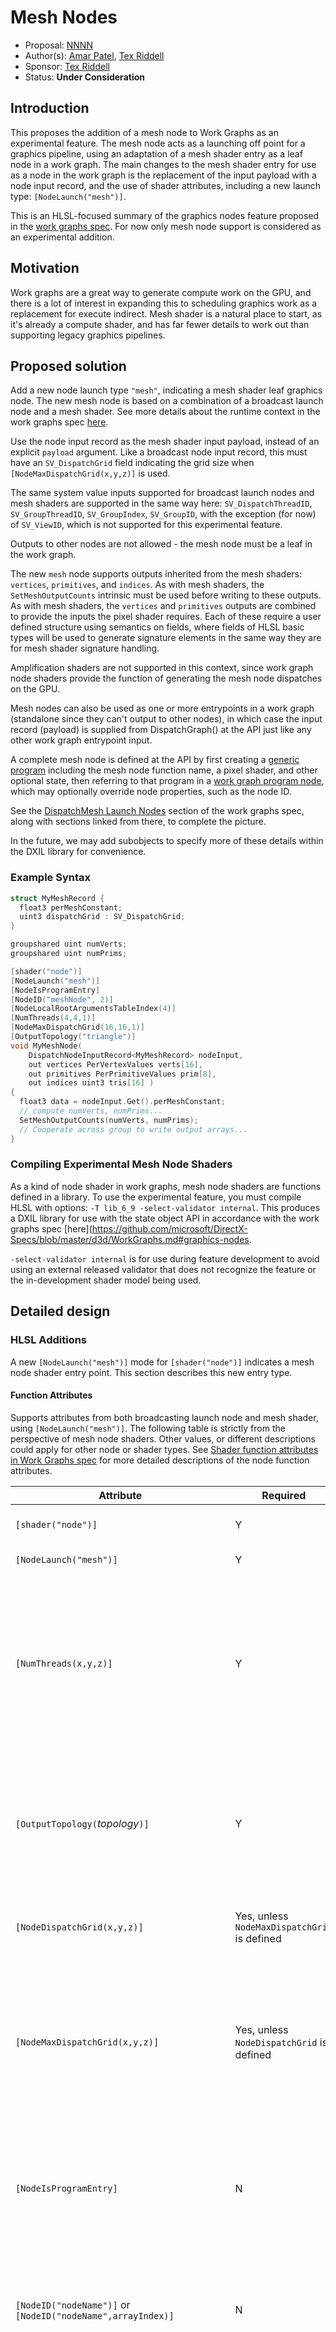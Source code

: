 # Mesh Nodes

* Proposal: [NNNN](NNNN-mesh-nodes.md)
* Author(s): [Amar Patel](https://github.com/amarpMSFT), [Tex Riddell](https://github.com/tex3d)
* Sponsor: [Tex Riddell](https://github.com/tex3d)
* Status: **Under Consideration**

## Introduction

This proposes the addition of a mesh node to Work Graphs as an experimental
feature.
The mesh node acts as a launching off point for a graphics pipeline,
using an adaptation of a mesh shader entry as a leaf node in a work graph.
The main changes to the mesh shader entry for use as a node in the work graph
is the replacement of the input payload with a node input record, and the use
of shader attributes, including a new launch type: `[NodeLaunch("mesh")]`.

This is an HLSL-focused summary of the graphics nodes feature proposed in the
[work graphs spec](https://github.com/microsoft/DirectX-Specs/blob/master/d3d/WorkGraphs.md#graphics-nodes).
For now only mesh node support is considered as an experimental addition.

## Motivation

Work graphs are a great way to generate compute work on the GPU, and there is a
lot of interest in expanding this to scheduling graphics work as a replacement
for execute indirect.
Mesh shader is a natural place to start, as it's already a compute shader, and
has far fewer details to work out than supporting legacy graphics pipelines.

## Proposed solution

Add a new node launch type `"mesh"`, indicating a mesh shader leaf graphics node.
The new mesh node is based on a combination of a broadcast launch node and a
mesh shader. See more details about the runtime context in the work graphs spec
[here](https://github.com/microsoft/DirectX-Specs/blob/master/d3d/WorkGraphs.md#graphics-nodes).

Use the node input record as the mesh shader input payload, instead of an
explicit `payload` argument.
Like a broadcast node input record, this must have an `SV_DispatchGrid` field
indicating the grid size when `[NodeMaxDispatchGrid(x,y,z)]` is used.

The same system value inputs supported for broadcast launch nodes and mesh
shaders are supported in the same way here:
`SV_DispatchThreadID`, `SV_GroupThreadID`, `SV_GroupIndex`, `SV_GroupID`,
with the exception (for now) of `SV_ViewID`, which is not supported for this
experimental feature.

Outputs to other nodes are not allowed - the mesh node must be a leaf in the
work graph.

The new `mesh` node supports outputs inherited from the mesh shaders:
`vertices`, `primitives`, and `indices`.  As with mesh shaders, the
`SetMeshOutputCounts` intrinsic must be used before writing to these outputs.
As with mesh shaders, the `vertices` and `primitives` outputs are combined to
provide the inputs the pixel shader requires.
Each of these require a user defined structure using semantics on fields, where
fields of HLSL basic types will be used to generate signature elements in the
same way they are for mesh shader signature handling.

Amplification shaders are not supported in this context, since work graph node
shaders provide the function of generating the mesh node dispatches on the GPU.

Mesh nodes can also be used as one or more entrypoints in a work graph
(standalone since they can't output to other nodes),
in which case the input record (payload) is supplied from DispatchGraph()
at the API just like any other work graph entrypoint input.

A complete mesh node is defined at the API by first creating a
[generic program](https://github.com/microsoft/DirectX-Specs/blob/master/d3d/WorkGraphs.md#d3d12_generic_program_desc)
including the mesh node function name, a pixel shader, and other optional state,
then referring to that program in a
[work graph program node](https://github.com/microsoft/DirectX-Specs/blob/master/d3d/WorkGraphs.md#d3d12_program_node),
which may optionally override node properties, such as the node ID.

See the [DispatchMesh Launch Nodes](https://github.com/microsoft/DirectX-Specs/blob/master/d3d/WorkGraphs.md#dispatchmesh-launch-nodes)
section of the work graphs spec, along with sections linked from there, to
complete the picture.

In the future, we may add subobjects to specify more of these details within
the DXIL library for convenience.

### Example Syntax

```cpp
struct MyMeshRecord {
  float3 perMeshConstant;
  uint3 dispatchGrid : SV_DispatchGrid;
}

groupshared uint numVerts;
groupshared uint numPrims;

[shader("node")]
[NodeLaunch("mesh")]
[NodeIsProgramEntry]
[NodeID("meshNode", 2)]
[NodeLocalRootArgumentsTableIndex(4)]
[NumThreads(4,4,1)]
[NodeMaxDispatchGrid(16,16,1)]
[OutputTopology("triangle")]
void MyMeshNode(
    DispatchNodeInputRecord<MyMeshRecord> nodeInput,
    out vertices PerVertexValues verts[16],
    out primitives PerPrimitiveValues prim[8],
    out indices uint3 tris[16] )
{
  float3 data = nodeInput.Get().perMeshConstant;
  // compute numVerts, numPrims...
  SetMeshOutputCounts(numVerts, numPrims);
  // Cooperate across group to write output arrays...
}
```

### Compiling Experimental Mesh Node Shaders

As a kind of node shader in work graphs, mesh node shaders are functions
defined in a library.
To use the experimental feature, you must compile HLSL with options:
`-T lib_6_9 -select-validator internal`.
This produces a DXIL library for use with the state object API in accordance
with the work graphs spec
[here](https://github.com/microsoft/DirectX-Specs/blob/master/d3d/WorkGraphs.md#graphics-nodes.

`-select-validator internal` is for use during feature development to avoid
using an external released validator that does not recognize the feature or
the in-development shader model being used.

## Detailed design

### HLSL Additions

A new `[NodeLaunch("mesh")]` mode for `[shader("node")]` indicates a mesh node
shader entry point.  This section describes this new entry type.

#### Function Attributes

Supports attributes from both broadcasting launch node and mesh shader, using
`[NodeLaunch("mesh")]`. The following table is strictly from the perspective of
mesh node shaders. Other values, or different descriptions could apply for
other node or shader types.
See [Shader function attributes in Work Graphs spec](https://github.com/microsoft/DirectX-Specs/blob/master/d3d/WorkGraphs.md#shader-function-attributes)
for more detailed descriptions of the node function attributes.

| Attribute | Required | Description |
|--|--|--|
| `[shader("node")]` | Y | Indicates a node shader entry point |
| `[NodeLaunch("mesh")]` | Y | Signifies a mesh node |
| `[NumThreads(x,y,z)]` | Y | Specifies the launch size of the threadgroup of the Mesh shader, just like with compute shader. The number of threads can not exceed `X * Y * Z = 128`. See [numthreads](https://github.com/microsoft/DirectX-Specs/blob/master/d3d/MeshShader.md#numthreads) in the Mesh Shader spec. |
| `[OutputTopology(`*topology*`)]` | Y | Specifies the topology for the output primitives of the mesh shader. *topology* must be `"line"` or "`triangle"`. See [outputtopology](https://github.com/microsoft/DirectX-Specs/blob/master/d3d/MeshShader.md#outputtopology) in the Mesh Shader spec. |
| `[NodeDispatchGrid(x,y,z)]` | Yes, unless `NodeMaxDispatchGrid` is defined | Declare a fixed dispatch grid size for use with this node. ([details](https://github.com/microsoft/DirectX-Specs/blob/master/d3d/WorkGraphs.md#shader-function-attributes)) |
| `[NodeMaxDispatchGrid(x,y,z)]` | Yes, unless `NodeDispatchGrid` is defined | Declare a maximum dispatch grid size for use with this node.  In this case, the dispatch grid size is defined by the record field with the `SV_DispatchGrid` semantic. ([details](https://github.com/microsoft/DirectX-Specs/blob/master/d3d/WorkGraphs.md#shader-function-attributes)) |
| `[NodeIsProgramEntry]` | N | Node can be launched directly from the API in addition to or instead of from an upstream node in the work graph. ([details](https://github.com/microsoft/DirectX-Specs/blob/master/d3d/WorkGraphs.md#shader-function-attributes)) |
| `[NodeID("nodeName")]` or `[NodeID("nodeName",arrayIndex)]` | N | Name for the node; uses function name if omitted. Optional `uint arrayIndex` overrides the default index of `0`. ([details](https://github.com/microsoft/DirectX-Specs/blob/master/d3d/WorkGraphs.md#shader-function-attributes)) |
| `[NodeLocalRootArgumentsTableIndex(index)]` | N | `uint index` indicates the record index into the local root arguments table bound when the work graph is used. May be omitted or set to `-1` (equivalent to omitting).  If omitted and a local root signature is used, the runtime will auto-assign the index. ([details](https://github.com/microsoft/DirectX-Specs/blob/master/d3d/WorkGraphs.md#shader-function-attributes)) |
| `[NodeShareInputOf("nodeName")]` or `[NodeShareInputOf("nodeName",arrayIndex)]` | N | Share the input of the specified NodeID with this node. ([details](https://github.com/microsoft/DirectX-Specs/blob/master/d3d/WorkGraphs.md#shader-function-attributes)) |

#### Function Parameters

##### Input Record

Zero or one input record declaration is supported for the mesh node entry.
Types supported are the same as for a broadcasting launch node shader.
The input record takes the place of the `payload` in the mesh shader.

| Input | Description |
|-|-|
| `DispatchNodeInputRecord<`*recordType*`>` | read only node input |
| [`globallycoherent`] `RWDispatchNodeInputRecord<`*recordType*`>` | Shared R/W access to input record across launched shaders. `globallycoherent` required for any cross-group coherency. |
| *none* | Input record can be omitted when there is no record content. `[NodeDispatchGrid(...)]` is then required to specify a fixed grid size. |

One system value is supported inside the *recordType* for `SV_DispatchGrid`,
see [here](https://github.com/microsoft/DirectX-Specs/blob/master/d3d/WorkGraphs.md#sv_dispatchgrid)
for more details, where mesh nodes are just like broadcast launch nodes in
this regard.
Any other semantics on fields in the record structure are ignored.

See the work graphs spec
[Node input declaration](https://github.com/microsoft/DirectX-Specs/blob/master/d3d/WorkGraphs.md#node-input-declaration)
section under options for broadcasting launch for more detail.

##### Input System Values

For input values outside the input record, mesh nodes support the `broadcasting` launch [node shader system values](https://github.com/microsoft/DirectX-Specs/blob/master/d3d/WorkGraphs.md#node-shader-system-values).
These are the same [system values supported by mesh shaders](https://github.com/microsoft/DirectX-Specs/blob/master/d3d/MeshShader.md#hlsl-attributes-and-intrinsics).

| system value semantic | type    | description |
|-----------------------|---------|-------------|
| `SV_GroupThreadID`    | `uint3` | Thread ID within group |
| `SV_GroupIndex`       | `uint`  | Flattened thread index within group |
| `SV_GroupID`          | `uint3` | Group ID within dispatch |
| `SV_DispatchThreadID` | `uint3` | Thread ID within dispatch |
| Not supported for now: `SV_ViewID` | `uint` | See [definition in Mesh Shader spec](https://github.com/microsoft/DirectX-Specs/blob/master/d3d/MeshShader.md#sv_viewid) |

##### Node Outputs

No outputs to other nodes are allowed for `[LaunchMode("mesh")]`.

##### Mesh Shader Outputs

The mesh node entry function also supports the [shared output arrays](https://github.com/microsoft/DirectX-Specs/blob/master/d3d/MeshShader.md#shared-output-arrays) from mesh shader.
The same definitions and rules from the mesh shader spec apply here.
These arrays address memory shared across the group of threads, just like
`groupshared` memory.
The intrinsic function [`SetMeshOutputCounts`](#setmeshoutputcounts) must be called before writing to
any of the output arrays.

| Mesh shader shared output arrays                      | Array dimension defines maximum number of | Required  |
|-|-|-|
| vertex [`indices`](https://github.com/microsoft/DirectX-Specs/blob/master/d3d/MeshShader.md#vertex-indices)                   | primitives    | Required  |
| attributes for [`vertices`](https://github.com/microsoft/DirectX-Specs/blob/master/d3d/MeshShader.md#vertex-attributes)       | vertices      | Required  |
| attributes for [`primitives`](https://github.com/microsoft/DirectX-Specs/blob/master/d3d/MeshShader.md#primitive-attributes)  | primitives    | Optional  |

See [shared output arrays](https://github.com/microsoft/DirectX-Specs/blob/master/d3d/MeshShader.md#shared-output-arrays) in the mesh shader spec for more details.

##### Mesh Node Output System Values

Like mesh shaders, `vertices` and `primitives` outputs require semantics on
fields to produce corresponding output and primitive signature elements.
Outputs also support the same system values supported by mesh shaders, listed
below.  See links below for additional details relevant to mesh shaders for
`SV_PrimitiveID` and `SV_CullPrimitive`.

| system value semantic       | type     | required? | location | notes |
|-----------------------------|----------|-----------|----------|-------------|
| `SV_Position`               | `float4`     | Y | `vertices`   |  |
| `SV_RenderTargetArrayIndex` | `uint`       | N | `primitives` |  |
| `SV_ViewPortArrayIndex`     | `uint`       | N | `primitives` |  |
| `SV_ClipDistance`           | `float<1-4>` | N | `vertices`   |  |
| `SV_CullDistance`           | `float<1-4>` | N | `vertices`   |  |
| `SV_ShadingRate`            | `uint`       | N | `primitives` |  |
| `SV_PrimitiveID`            | `uint`       | N | `primitives` | See [mesh shader spec](https://github.com/microsoft/DirectX-Specs/blob/master/d3d/MeshShader.md#sv_primitiveid-in-the-pixel-shader) |
| `SV_CullPrimitive`          | `uint`       | N | `primitives` | See [mesh shader spec](https://github.com/microsoft/DirectX-Specs/blob/master/d3d/MeshShader.md#sv_cullprimitive) |

#### SetMeshOutputCounts

> Excerpts from [SetMeshOutputCounts](https://github.com/microsoft/DirectX-Specs/blob/master/d3d/MeshShader.md#setmeshoutputcounts) in the mesh shader spec.

```hlsl
void SetMeshOutputCounts(
    uint numVertices,
    uint numPrimitives);
```

The intrinsic function `SetMeshOutputCounts` must be called before writing to
any of the output arrays.

Some restrictions on the function use and interactions with output arrays follow.
1. This function can only be called once per shader.
2. This call must occur before any writes to any of the shared output arrays. The validator will verify this is the case.
3. If the compiler can prove that this function is not called, then the threadgroup doesn't have any output. If the shader writes to any of the shared output arrays, compilation and shader validation will fail. If the shader does not call any of these functions, the compiler will issue a warning, and no rasterization work will be issued.
4. Only the input values from the first active thread are used.
5. This call must dominate all writes to shared output arrays. In other words, there must not be any execution path that even appears to reach any writes to any output array without first having executed this call.

See [SetMeshOutputCounts](https://github.com/microsoft/DirectX-Specs/blob/master/d3d/MeshShader.md#setmeshoutputcounts)
in the mesh shader spec for specific details, restrictions, and examples.

### Interchange Format Additions

To the `DXIL::NodeLaunchType` enum, add `Mesh` (4).

New extended shader property metadata tags:

| Tag | value | description |
|-|-|-|
| kDxilNodeMaxVertexCountTag | 23 | `i32` max vertex count based on [`vertices`](https://github.com/microsoft/DirectX-Specs/blob/master/d3d/MeshShader.md#vertex-attributes) array size. |
| kDxilNodeMaxPrimitiveCountTag | 24 | `i32` max primitive count based on [`primitives`](https://github.com/microsoft/DirectX-Specs/blob/master/d3d/MeshShader.md#primitive-attributes) array size. |
| kDxilNodeOutputTopologyTag | 25 | `i32` encoded `DXIL::MeshOutputTopology` from `[OutputTopology(`*topology*`)]` attribute |

These new extended attributes are only allowed with mesh node shader entries.
Mesh node shaders require all three of these extended attributes.

The `PayloadSizeInBytes` for Mesh shader is subsumed by the record size already
encoded for the node input.

The mesh node entry metadata supports two signature definitions:
- The Output signature describes `vertices` output elements
- The PatchConstantOrPrimitive signature describes `primitives` output elements.

In addition to the intrinsics supported by a broadcast launch node shader with
no output nodes, the following mesh shader intrinsics are also supported by
node shaders with `mesh` launch type:
- `dx.op.setMeshOutputCounts`
- `dx.op.EmitIndices`
- `dx.op.StoreVertexOutput`
- `dx.op.StorePrimitiveOutput`

Notably, the `dx.op.GetMeshPayload` intrinsic from mesh shader is not supported
by mesh nodes. Instead, payload data is available through the node input record.

### Runtime Additions

#### Runtime information

For mesh launch mode, additional node details will need to be captured to RDAT.
For context, see [RDAT_LibraryTypes.inl](https://github.com/microsoft/DirectXShaderCompiler/blob/main/include/dxc/DxilContainer/RDAT_LibraryTypes.inl).
The approach proposed for this prototype is to add a `RDAT::NodeFuncAttribKind`
of `MeshShaderInfo`, and add an entry to the union:
`RDAT_RECORD_REF(MSInfo, MeshShaderInfo)`.
This will use the existing `MSInfo` structure to encode the required details
for the mesh shader.
There are a few redundant fields of this structure, given what's already
defined for the node shader, but for the experimental feature, the trade-off is
probably worth the simplicity of not adding another record table at this point.

For now, here is a breakdown of the fields in the `MSInfo` structure, and how
they will be used in a mesh node:
- `SigOutputElements` - used for the elements of the `vertices` output array.
- `SigPrimOutputElements` - used for the elements of the `primitives` output array.
- `ViewIDOutputMask` - unset for now.
- `ViewIDPrimOutputMask` - unset for now.
- `NumThreads` - redundant with `NodeShaderFuncAttrib` NumThreads.  Could be used instead of the additional attribute, or we could copy the ref so it's identical in both places.
- `GroupSharedBytesUsed` - redundant with same field in `NodeShaderInfo`.  Set to same value.
- `GroupSharedBytesDependentOnViewID` - set to zero for now.
- `PayloadSizeInBytes` - redundant with input record size info.  We shouldn't use this one.  Set to zero?
- `MaxOutputVertices` - based on `vertices` array size
- `MaxOutputPrimitives` - based on `primitives` array size
- `MeshOutputTopology` - `uint8_t` encoded `DXIL::MeshOutputTopology` based on `[OutputTopology(`*topology*`)]`

#### Device Capability

See the work graphs spec
[here](https://github.com/microsoft/DirectX-Specs/blob/master/d3d/WorkGraphs.md#graphics-nodes)
for detail.

Devices that support experimental `D3D_SHADER_MODEL_6_9` and experimental [`D3D12_WORK_GRAPHS_TIER_1_1`](https://github.com/microsoft/DirectX-Specs/blob/master/d3d/WorkGraphs.md#d3d12_work_graphs_tier) are required to support these features as part of graphics nodes in work graphs.

## Open Questions

- Should vanilla mesh shaders be supported, or only mesh nodes?
